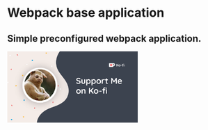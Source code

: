 # Webpack base application

## Simple preconfigured webpack application. 
<a href="https://ko-fi.com/dmediadecoy"><img src="example/7150dbb8-4c4f-4cde-bec1-e0f690512e64.png" width="300"></a>



